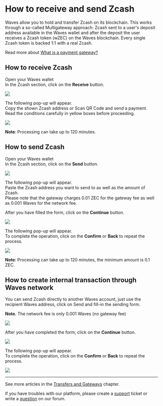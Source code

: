 # How to receive and send Zcash

Waves allow you to hold and transfer Zcash on its blockchain. This works through a so-called Multigateway approach: Zcash sent to a user's deposit address available in the Waves wallet and after the deposit the user receives a Zcash token \(wZEC\) on the Waves blockchain. Every single Zcash token is backed 1:1 with a real Zcash.

Read more about [What is a payment gateway?](/waves-client/frequently-asked-questions-faq/transfers-and-gateways/payment-gateway.md)

## **How to receive Zcash**

Open your Waves wallet  
In the Zcash section, click on the **Receive** button.

![](/_assets/zcash_transfers_01.png)

The following pop-up will appear.  
Copy the shown Zcash address or Scan QR Code and send a payment.  
Read the conditions carefully in yellow boxes before proceeding.

![](/_assets/zcash_transfers_02.png)

**Note**: Processing can take up to 120 minutes.

## **How to send Zcash**

Open your Waves wallet  
In the Zcash section, click on the **Send** button.

![](/_assets/zcash_transfers_01.png)

The following pop-up will appear.  
Paste the Zcash address you want to send to as well as the amount of Zcash.  
Please note that the gateway charges 0.01 ZEC for the gateway fee as well as 0.001 Waves for the network fee.

After you have filled the form, click on the **Continue** button.

![](/_assets/zcash_transfers_04.png)

The following pop-up will appear.  
To complete the operation, click on the **Confirm** or **Back** to repeat the process.

![](/_assets/zcash_transfers_05.png)

**Note**: Processing can take up to 120 minutes, the minimum amount is 0.1 ZEC.

## **How to create internal transaction through Waves network**

You can send Zcash directly to another Waves account, just use the recipient Waves address, click on Send and fill-in the sending form.

**Note.** The network fee is only 0.001 Waves \(no gateway fee\)

![](/_assets/zcash_transfers_01.png)

After you have completed the form, click on the **Continue** button.

![](/_assets/zcash_transfers_07.png)

The following pop-up will appear.  
To complete the operation, click on the **Confirm** or **Back** to repeat the process.

![](/_assets/zcash_transfers_08.png)

___

See more articles in the [Transfers and Gateways](/waves-client/wallet-management.md) chapter.

If you have troubles with our platform, please create a [support](https://support.wavesplatform.com/) ticket or write a [question](https://forum.wavesplatform.com/) on our forum.
